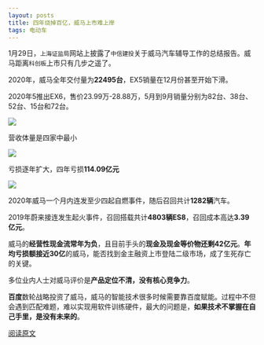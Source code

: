 ```yaml
---
layout: posts
title: 四年烧掉百亿，威马上市难上岸
tags: 电动车
---
```



1月29日，`上海证监局`网站上披露了`中信建投`关于威马汽车辅导工作的总结报告。威马距离`科创板`上市只有几步之遥了。



2020年，威马全年交付量为**22495台**，EX5销量在12月份甚至开始下滑。

2020年5推出EX6，售价23.99万-28.88万，5月到9月销量分别为82台、38台、52台、15台和72台。

![](http://8.134.51.249/DailyRead/assets/images/0202-Weima-1.jpeg)

营收体量是四家中最小

![](http://8.134.51.249/DailyRead/assets/images/0202-Weima-2.jpeg)

亏损逐年扩大，四年亏损**114.09亿元**

![](http://8.134.51.249/DailyRead/assets/images/0202-Weima-3.jpeg)



2020年威马一个月内连发至少四起自燃事件，随后召回共计**1282辆**汽车。

2019年蔚来接连发生起火事件，召回搭载共计**4803辆ES8**，召回成本高达**3.39亿元**。



威马的**经营性现金流常年为负**，且目前手头的**现金及现金等价物还剩42亿元**。**年均亏损额接近30亿**的威马，能否找到金主融资上市登陆二级市场，成了生死存亡的关键。



多位业内人士对威马评价是**产品定位不清，没有核心竞争力**。



**百度**数轮战略投资了威马，威马的智能技术很多时候需要靠百度赋能。过程中不但会遇到匹配难题，难以实现用软件训练硬件，最大的问题是，**如果技术不掌握在自己手里，是没有未来的**。



[阅读原文](https://www.toutiao.com/i6924480299095081484/)